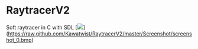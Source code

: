# RaytracerV2
Soft raytracer in C with SDL
[<img src="https://raw.github.com/Kawatwist/RaytracerV2/master/Screenshot/screenshot_0.bmp">]
(https://raw.github.com/Kawatwist/RaytracerV2/master/Screenshot/screenshot_0.bmp)
